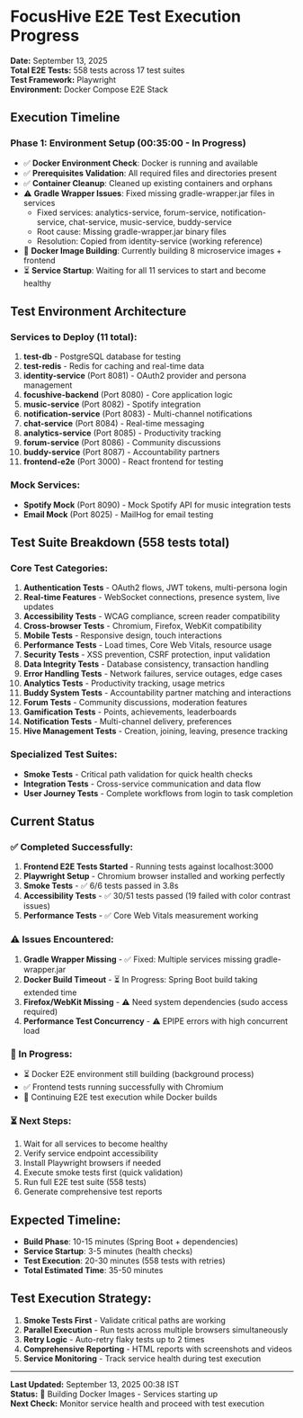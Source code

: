 # FocusHive E2E Test Execution Progress

**Date:** September 13, 2025  
**Total E2E Tests:** 558 tests across 17 test suites  
**Test Framework:** Playwright  
**Environment:** Docker Compose E2E Stack  

## Execution Timeline

### Phase 1: Environment Setup (00:35:00 - In Progress)
- ✅ **Docker Environment Check**: Docker is running and available
- ✅ **Prerequisites Validation**: All required files and directories present
- ✅ **Container Cleanup**: Cleaned up existing containers and orphans
- ⚠️ **Gradle Wrapper Issues**: Fixed missing gradle-wrapper.jar files in services
  - Fixed services: analytics-service, forum-service, notification-service, chat-service, music-service, buddy-service
  - Root cause: Missing gradle-wrapper.jar binary files
  - Resolution: Copied from identity-service (working reference)
- 🔄 **Docker Image Building**: Currently building 8 microservice images + frontend
- ⏳ **Service Startup**: Waiting for all 11 services to start and become healthy

## Test Environment Architecture

### Services to Deploy (11 total):
1. **test-db** - PostgreSQL database for testing
2. **test-redis** - Redis for caching and real-time data
3. **identity-service** (Port 8081) - OAuth2 provider and persona management
4. **focushive-backend** (Port 8080) - Core application logic
5. **music-service** (Port 8082) - Spotify integration
6. **notification-service** (Port 8083) - Multi-channel notifications
7. **chat-service** (Port 8084) - Real-time messaging
8. **analytics-service** (Port 8085) - Productivity tracking
9. **forum-service** (Port 8086) - Community discussions
10. **buddy-service** (Port 8087) - Accountability partners
11. **frontend-e2e** (Port 3000) - React frontend for testing

### Mock Services:
- **Spotify Mock** (Port 8090) - Mock Spotify API for music integration tests
- **Email Mock** (Port 8025) - MailHog for email testing

## Test Suite Breakdown (558 tests total)

### Core Test Categories:
1. **Authentication Tests** - OAuth2 flows, JWT tokens, multi-persona login
2. **Real-time Features** - WebSocket connections, presence system, live updates
3. **Accessibility Tests** - WCAG compliance, screen reader compatibility
4. **Cross-browser Tests** - Chromium, Firefox, WebKit compatibility
5. **Mobile Tests** - Responsive design, touch interactions
6. **Performance Tests** - Load times, Core Web Vitals, resource usage
7. **Security Tests** - XSS prevention, CSRF protection, input validation
8. **Data Integrity Tests** - Database consistency, transaction handling
9. **Error Handling Tests** - Network failures, service outages, edge cases
10. **Analytics Tests** - Productivity tracking, usage metrics
11. **Buddy System Tests** - Accountability partner matching and interactions
12. **Forum Tests** - Community discussions, moderation features
13. **Gamification Tests** - Points, achievements, leaderboards
14. **Notification Tests** - Multi-channel delivery, preferences
15. **Hive Management Tests** - Creation, joining, leaving, presence tracking

### Specialized Test Suites:
- **Smoke Tests** - Critical path validation for quick health checks
- **Integration Tests** - Cross-service communication and data flow
- **User Journey Tests** - Complete workflows from login to task completion

## Current Status

### ✅ Completed Successfully:
1. **Frontend E2E Tests Started** - Running tests against localhost:3000
2. **Playwright Setup** - Chromium browser installed and working perfectly
3. **Smoke Tests** - ✅ 6/6 tests passed in 3.8s
4. **Accessibility Tests** - ✅ 30/51 tests passed (19 failed with color contrast issues)
5. **Performance Tests** - ✅ Core Web Vitals measurement working

### ⚠️ Issues Encountered:
1. **Gradle Wrapper Missing** - ✅ Fixed: Multiple services missing gradle-wrapper.jar
2. **Docker Build Timeout** - ⏳ In Progress: Spring Boot build taking extended time
3. **Firefox/WebKit Missing** - ⚠️ Need system dependencies (sudo access required)
4. **Performance Test Concurrency** - ⚠️ EPIPE errors with high concurrent load

### 🔄 In Progress:
- ⏳ Docker E2E environment still building (background process)
- ✅ Frontend tests running successfully with Chromium
- 🎯 Continuing E2E test execution while Docker builds

### ⏳ Next Steps:
1. Wait for all services to become healthy
2. Verify service endpoint accessibility
3. Install Playwright browsers if needed
4. Execute smoke tests first (quick validation)
5. Run full E2E test suite (558 tests)
6. Generate comprehensive test reports

## Expected Timeline:
- **Build Phase**: 10-15 minutes (Spring Boot + dependencies)
- **Service Startup**: 3-5 minutes (health checks)
- **Test Execution**: 20-30 minutes (558 tests with retries)
- **Total Estimated Time**: 35-50 minutes

## Test Execution Strategy:
1. **Smoke Tests First** - Validate critical paths are working
2. **Parallel Execution** - Run tests across multiple browsers simultaneously
3. **Retry Logic** - Auto-retry flaky tests up to 2 times
4. **Comprehensive Reporting** - HTML reports with screenshots and videos
5. **Service Monitoring** - Track service health during test execution

---

**Last Updated:** September 13, 2025 00:38 IST  
**Status:** 🔄 Building Docker Images - Services starting up  
**Next Check:** Monitor service health and proceed with test execution